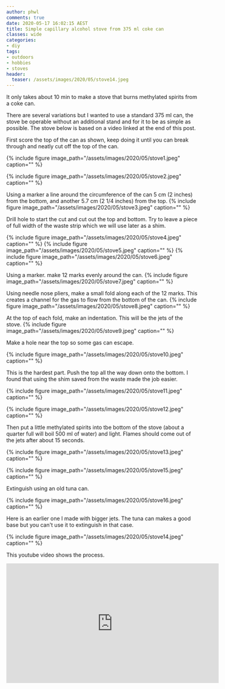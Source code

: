 ```yaml
---
author: phwl
comments: true
date: 2020-05-17 16:02:15 AEST
title: Simple capillary alcohol stove from 375 ml coke can
classes: wide
categories:
- diy
tags:
- outdoors
- hobbies
- stoves
header:
  teaser: /assets/images/2020/05/stove14.jpeg
---
```


It only takes about 10 min to make a stove that burns methylated spirits from a coke can.

<!-- more -->

There are several variations but I wanted to use a standard 375 ml can, the
stove be operable without an additional stand and 
for it to be as simple as possible. The stove below is based on a
video linked at the end of this post.

First score the top of the can as shown, keep doing it until you can break
through and neatly cut off the top of the can.

{% include figure image_path="/assets/images/2020/05/stove1.jpeg" caption="" %}

{% include figure image_path="/assets/images/2020/05/stove2.jpeg" caption="" %}

Using a marker a line around the circumference of the can 5 cm (2 inches) from the bottom, and another 5.7 cm (2 1/4 inches) from the top.
{% include figure image_path="/assets/images/2020/05/stove3.jpeg" caption="" %}

Drill hole to start the cut and cut out the top and bottom. Try to leave a
piece of full width of the waste strip which we will use later as a shim.

{% include figure image_path="/assets/images/2020/05/stove4.jpeg" caption="" %}
{% include figure image_path="/assets/images/2020/05/stove5.jpeg" caption="" %}
{% include figure image_path="/assets/images/2020/05/stove6.jpeg" caption="" %}

Using a marker. make 12 marks evenly around the can.
{% include figure image_path="/assets/images/2020/05/stove7.jpeg" caption="" %}

Using needle nose pliers, make a small fold along each of the 12 marks. This 
creates a channel for the gas to flow from the bottom of the can.
{% include figure image_path="/assets/images/2020/05/stove8.jpeg" caption="" %}

At the top of each fold, make an indentation. This will be the jets of the stove.
{% include figure image_path="/assets/images/2020/05/stove9.jpeg" caption="" %}

Make a hole near the top so some gas can escape.

{% include figure image_path="/assets/images/2020/05/stove10.jpeg" caption="" %}

This is the hardest part. Push the top all the way down onto the bottom. I found that using the
shim saved from the waste made the job easier.

{% include figure image_path="/assets/images/2020/05/stove11.jpeg" caption="" %}

{% include figure image_path="/assets/images/2020/05/stove12.jpeg" caption="" %}

Then put a little methylated spirits into tbe bottom of the stove (about
a quarter full will boil 500 ml of water) and
light. Flames should come out of the jets after about 15 seconds.

{% include figure image_path="/assets/images/2020/05/stove13.jpeg" caption="" %}

{% include figure image_path="/assets/images/2020/05/stove15.jpeg" caption="" %}

Extinguish using an old tuna can.

{% include figure image_path="/assets/images/2020/05/stove16.jpeg" caption="" %}

Here is an earlier one I made with bigger jets. The tuna can makes a good base
but you can't use it to extinguish in that case.

{% include figure image_path="/assets/images/2020/05/stove14.jpeg" caption="" %}

This youtube video shows the process.

<iframe width="560" height="315" src="https://www.youtube.com/embed/R5kdvVsnJhs" frameborder="0" allow="accelerometer; autoplay; encrypted-media; gyroscope; picture-in-picture" allowfullscreen></iframe>


